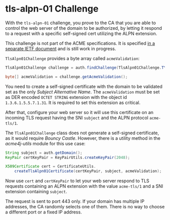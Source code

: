 # tls-alpn-01 Challenge

With the `tls-alpn-01` challenge, you prove to the CA that you are able to control the web server of the domain to be authorized, by letting it respond to a request with a specific self-signed cert utilizing the ALPN extension.

<div class="alert alert-info" role="alert">

This challenge is not part of the ACME specifications. It is specified [in a separate IETF document](https://tools.ietf.org/html/draft-ietf-acme-tls-alpn) and is still work in progress.
</div>

`TlsAlpn01Challenge` provides a byte array called `acmeValidation`:

```java
TlsAlpn01Challenge challenge = auth.findChallenge(TlsAlpn01Challenge.TYPE);

byte[] acmeValidation = challenge.getAcmeValidation();
```

You need to create a self-signed certificate with the domain to be validated set as the only _Subject Alternative Name_. The `acmeValidation` must be set as DER encoded `OCTET STRING` extension with the object id `1.3.6.1.5.5.7.1.31`. It is required to set this extension as critical.

After that, configure your web server so it will use this certificate on an incoming TLS request having the SNI `subject` and the ALPN protocol `acme-tls/1`.

The `TlsAlpn01Challenge` class does not generate a self-signed certificate, as it would require _Bouncy Castle_. However, there is a utility method in the _acme4j-utils_ module for this use case:

```java
String subject = auth.getDomain();
KeyPair certKeyPair = KeyPairUtils.createKeyPair(2048);

X509Certificate cert = CertificateUtils.
    createTlsAlpn01Certificate(certKeyPair, subject, acmeValidation);
```

Now use `cert` and `certKeyPair` to let your web server respond to TLS requests containing an ALPN extension with the value `acme-tls/1` and a SNI extension containing `subject`.

<div class="alert alert-info" role="alert">
The request is sent to port 443 only. If your domain has multiple IP addresses, the CA randomly selects one of them. There is no way to choose a different port or a fixed IP address.
</div>
